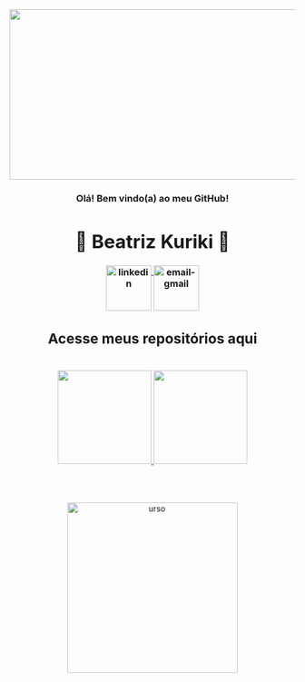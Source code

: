  <div align="center">
  <img src="https://media.giphy.com/media/L1R1tvI9svkIWwpVYr/giphy.gif" width="600" height="300"/>
</div>






<div>
 <h3 align="center">
    Olá! Bem vindo(a) ao meu GitHub!
   
 
 

<div dsplay="inline-block" align="center">
 <h1>🦋 Beatriz Kuriki 🦋</h1>
 <a href="https://www.linkedin.com/in/beatriz-alencar-kuriki/" target="_blank">
    <img width="80px" src="https://img.icons8.com/bubbles/100/000000/linkedin.png" alt="linkedin" align="top" target="_blank">
 </a>
 <a href="dev.beatriz.alencar@gmail.com">
    <img width="80px" src="https://img.icons8.com/bubbles/100/000000/gmail.png" alt="email-gmail" align="top"/>
 </a>






<div align='center'>
  <h2>
    <a
    target="_blank"
    style="text-decoration: none"
    href="https://github.com/BeatrizKuriki?tab=stars"
    >Acesse meus repositórios aqui</a>
  </h2>
</div>
 


<br>



<div style="display: inline_block" align = "center">
  <a href="https://github.com/BeatrizKuriki">
  <img height="165em" src="https://github-readme-stats.vercel.app/api?username=BeatrizKuriki&show_icons=true&theme=chartreuse-dark&include_all_commits=true&count_private=true"/>
  <img height="165em" src="https://github-readme-stats.vercel.app/api/top-langs/?username=BeatrizKuriki&layout=compact&langs_count=168&theme=chartreuse-dark"/>
          
</div>
</div>



</div>
 
 <br><br>
 
 
<p align="center">
<img align="center" width=300px alt="urso" src="https://c.tenor.com/GN73MKBawZYAAAAi/busy-cute.gif" />
</P>
<br>
 
 

 





